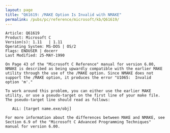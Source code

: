 ```yaml
---
layout: page
title: "Q61619: /MAKE Option Is Invalid with NMAKE"
permalink: /pubs/pc/reference/microsoft/kb/Q61619/
---
```


	Article: Q61619
	Product: Microsoft C
	Version(s): 1.11   | 1.11
	Operating System: MS-DOS | OS/2
	Flags: ENDUSER | docerr
	Last Modified: 25-MAY-1990
	
	On Page 43 of the "Microsoft C Reference" manual for version 6.00,
	NMAKE is described as being upwardly compatible with the earlier MAKE
	utility through the use of the /MAKE option. Since NMAKE does not
	support the /MAKE option, it produces the error "U1065:  Invalid
	option 'm'."
	
	To work around this problem, you can either use the earlier MAKE
	utility, or use a pseudo-target on the first line of your make file.
	The pseudo-target line should read as follows:
	
	   ALL: [target name.exe/obj]
	
	For more information about the differences between MAKE and NMAKE, see
	Section 6.9 of the "Microsoft C Advanced Programming Techniques"
	manual for version 6.00.
